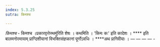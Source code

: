 ```yaml
---
index: 5.3.25
sutra: किमश्च

---
```

_किमश्च_ - किमश्च ।प्रकारवृत्तेस्थमु॑रिति शेषः । कथमिति । 'किमः कः' इति कादेशः । **** इति बालमनोरमायाम् प्राग्दिशीयानां विभक्तिसंज्ञकानां पूर्णोऽवधिः । ****अथ प्रागिवीयाः । —  —  —  —  -